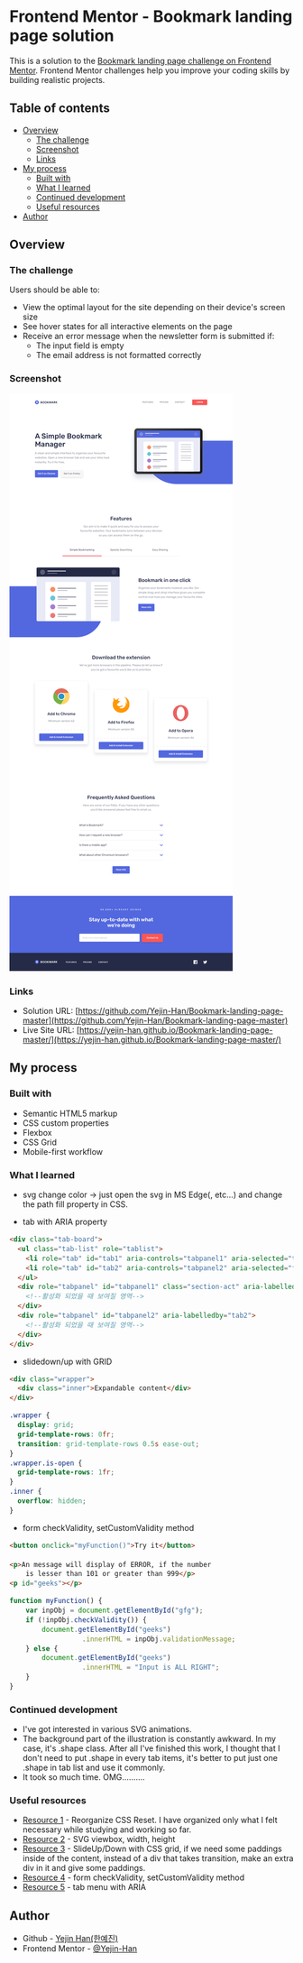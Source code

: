 # Frontend Mentor - Bookmark landing page solution

This is a solution to the [Bookmark landing page challenge on Frontend Mentor](https://www.frontendmentor.io/challenges/bookmark-landing-page-5d0b588a9edda32581d29158). Frontend Mentor challenges help you improve your coding skills by building realistic projects. 

## Table of contents

- [Overview](#overview)
  - [The challenge](#the-challenge)
  - [Screenshot](#screenshot)
  - [Links](#links)
- [My process](#my-process)
  - [Built with](#built-with)
  - [What I learned](#what-i-learned)
  - [Continued development](#continued-development)
  - [Useful resources](#useful-resources)
- [Author](#author)

## Overview

### The challenge

Users should be able to:

- View the optimal layout for the site depending on their device's screen size
- See hover states for all interactive elements on the page
- Receive an error message when the newsletter form is submitted if:
  - The input field is empty
  - The email address is not formatted correctly

### Screenshot

![](./screenshot.jpg)

### Links

- Solution URL: [https://github.com/Yejin-Han/Bookmark-landing-page-master](https://github.com/Yejin-Han/Bookmark-landing-page-master)
- Live Site URL: [https://yejin-han.github.io/Bookmark-landing-page-master/](https://yejin-han.github.io/Bookmark-landing-page-master/)

## My process

### Built with

- Semantic HTML5 markup
- CSS custom properties
- Flexbox
- CSS Grid
- Mobile-first workflow

### What I learned

- svg change color -> just open the svg in MS Edge(, etc...) and change the path fill property in CSS.

- tab with ARIA property
```html
<div class="tab-board">
  <ul class="tab-list" role="tablist">
    <li role="tab" id="tab1" aria-controls="tabpanel1" aria-selected="true" tabindex="0">탭 메뉴 1</li>
    <li role="tab" id="tab2" aria-controls="tabpanel2" aria-selected="false" tabindex="0">탭 메뉴 2</li>
  </ul>
  <div role="tabpanel" id="tabpanel1" class="section-act" aria-labelledby="tab1">
    <!--활성화 되었을 때 보여질 영역-->
  </div>
  <div role="tabpanel" id="tabpanel2" aria-labelledby="tab2">
    <!--활성화 되었을 때 보여질 영역-->
  </div>
</div>
```

- slidedown/up with GRID
```html
<div class="wrapper">
  <div class="inner">Expandable content</div>
</div>
```
```css
.wrapper {
  display: grid;
  grid-template-rows: 0fr;
  transition: grid-template-rows 0.5s ease-out;
}
.wrapper.is-open {
  grid-template-rows: 1fr;
}
.inner {
  overflow: hidden;
}
```

- form checkValidity, setCustomValidity method
```html
<button onclick="myFunction()">Try it</button> 
  
<p>An message will display of ERROR, if the number 
    is lesser than 101 or greater than 999</p> 
<p id="geeks"></p> 
```
```js
function myFunction() { 
    var inpObj = document.getElementById("gfg"); 
    if (!inpObj.checkValidity()) { 
        document.getElementById("geeks") 
                  .innerHTML = inpObj.validationMessage; 
    } else { 
        document.getElementById("geeks") 
                  .innerHTML = "Input is ALL RIGHT"; 
    } 
} 
```

### Continued development

- I've got interested in various SVG animations.
- The background part of the illustration is constantly awkward. In my case, it's .shape class. After all I've finished this work, I thought that I don't need to put .shape in every tab items, it's better to put just one .shape in tab list and use it commonly.
- It took so much time. OMG..........


### Useful resources

- [Resource 1](https://velog.io/@teo/2022-CSS-Reset-%EB%8B%A4%EC%8B%9C-%EC%8D%A8%EB%B3%B4%EA%B8%B0) - Reorganize CSS Reset. I have organized only what I felt necessary while studying and working so far.
- [Resource 2](https://nuucolog.tistory.com/27) - SVG viewbox, width, height
- [Resource 3](https://keithjgrant.com/posts/2023/04/transitioning-to-height-auto/) - SlideUp/Down with CSS grid, if we need some paddings inside of the content, instead of a div that takes transition, make an extra div in it and give some paddings.
- [Resource 4](https://www.geeksforgeeks.org/form-required-attribute-with-a-custom-validation-message-in-html5/) - form checkValidity, setCustomValidity method
- [Resource 5](https://velog.io/@yijaee/aria%EB%A1%9C-tab-%EB%A9%94%EB%89%B4-%EA%B5%AC%EC%84%B1%ED%95%98%EA%B8%B0) - tab menu with ARIA


## Author

- Github - [Yejin Han(한예진)](https://github.com/Yejin-Han)
- Frontend Mentor - [@Yejin-Han](https://www.frontendmentor.io/profile/Yejin-Han)